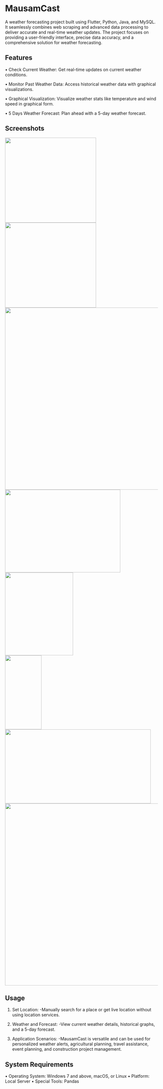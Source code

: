 # MausamCast

A weather forecasting project built using Flutter, Python, Java, and MySQL. It seamlessly combines web scraping and advanced data processing to deliver accurate and real-time weather updates. The project focuses on providing a user-friendly interface, precise data accuracy, and a comprehensive solution for weather forecasting.

## Features

•	Check Current Weather: Get real-time updates on current weather conditions.

•	Monitor Past Weather Data: Access historical weather data with graphical visualizations.

•	Graphical Visualization: Visualize weather stats like temperature and wind speed in graphical form.

•	5 Days Weather Forecast: Plan ahead with a 5-day weather forecast.

## Screenshots

<img src="https://github.com/Rak002/MausamCast/assets/102357129/4e885f78-3d90-4118-8adc-5f0303fef8a1" width="300" height="280">
<img src="https://github.com/Rak002/MausamCast/assets/102357129/93a8b43c-b8a6-44ce-bbf0-ccbcc2aa8321" width="300" height="280">
<br>
<img src="https://github.com/Rak002/MausamCast/assets/102357129/a9f5373a-903a-4c1c-acf4-166c75bc1579" width="600">
<br>
<img src="https://github.com/Rak002/MausamCast/assets/102357129/5299c7b4-6fef-4af9-9dde-66d14c2ff28c" width="380" height="273">
<img src="https://github.com/Rak002/MausamCast/assets/102357129/a5dbec82-4e42-4038-9f67-ab3cdeafea5c" width="224" height="273">
<br>
<img src="https://github.com/Rak002/MausamCast/assets/102357129/8d07ce74-5788-4389-8146-fa9d5f9e5691" width="120" height="244">
<img src="https://github.com/Rak002/MausamCast/assets/102357129/46b78404-164d-4f25-aba8-785415b09238" width="480" height="244">
<br>
<img src="https://github.com/Rak002/MausamCast/assets/102357129/45c65ec4-ddfc-4bbe-9c9f-aa4815a3e1d4" width="600">

## Usage

1. Set Location:
  -Manually search for a place or get live location without using location services.
  
2. Weather and Forecast:
  -View current weather details, historical graphs, and a 5-day forecast.
  
3. Application Scenarios:
  -MausamCast is versatile and can be used for personalized weather alerts, agricultural planning, travel assistance, event planning, and construction project management.


## System Requirements

•	Operating System: Windows 7 and above, macOS, or Linux
•	Platform: Local Server
•	Special Tools: Pandas







